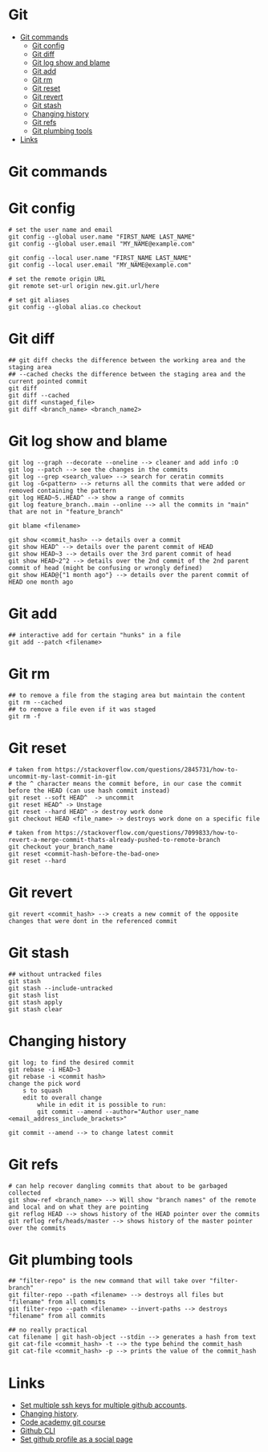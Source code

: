 Git
===========

<!--ts-->
  * [Git commands](#git-commands)
    * [Git config](#git-config)
    * [Git diff](#git-diff)
    * [Git log show and blame](#git-log-show-and-blame)
    * [Git add](#git-add)
    * [Git rm](#git-rm)
    * [Git reset](#git-reset)
    * [Git revert](#git-revert)
    * [Git stash](#git-stash)
    * [Changing history](#changing-history)
    * [Git refs](#git-refs)
    * [Git plumbing tools](#git-plumbing-tools)
  * [Links](#links)
<!--te-->

Git commands
===
Git config
====
```
# set the user name and email
git config --global user.name "FIRST_NAME LAST_NAME"
git config --global user.email "MY_NAME@example.com"

git config --local user.name "FIRST_NAME LAST_NAME"
git config --local user.email "MY_NAME@example.com"
```
```
# set the remote origin URL
git remote set-url origin new.git.url/here
```
```
# set git aliases
git config --global alias.co checkout
```

Git diff
====
```
## git diff checks the difference between the working area and the staging area
## --cached checks the difference between the staging area and the current pointed commit
git diff
git diff --cached
git diff <unstaged_file>
git diff <branch_name> <branch_name2>
```

Git log show and blame
===
```
git log --graph --decorate --oneline --> cleaner and add info :O
git log --patch --> see the changes in the commits
git log --grep <search_value> --> search for ceratin commits
git log -G<pattern> --> returns all the commits that were added or removed containing the pattern
git log HEAD~5..HEAD^ --> show a range of commits
git log feature_branch..main --online --> all the commits in "main" that are not in "feature_branch"

git blame <filename>

git show <commit_hash> --> details over a commit
git show HEAD^ --> details over the parent commit of HEAD
git show HEAD~3 --> details over the 3rd parent commit of head
git show HEAD~2^2 --> details over the 2nd commit of the 2nd parent commit of head (might be confusing or wrongly defined)
git show HEAD@{"1 month ago"} --> details over the parent commit of HEAD one month ago
```

Git add
====
```
## interactive add for certain "hunks" in a file
git add --patch <filename>
```

Git rm
====
```
## to remove a file from the staging area but maintain the content
git rm --cached
## to remove a file even if it was staged
git rm -f
```

Git reset
===
```
# taken from https://stackoverflow.com/questions/2845731/how-to-uncommit-my-last-commit-in-git
# the ^ character means the commit before, in our case the commit before the HEAD (can use hash commit instead)
git reset --soft HEAD^  -> uncommit
git reset HEAD^ -> Unstage
git reset --hard HEAD^ -> destroy work done
git checkout HEAD <file_name> -> destroys work done on a specific file

# taken from https://stackoverflow.com/questions/7099833/how-to-revert-a-merge-commit-thats-already-pushed-to-remote-branch
git checkout your_branch_name
git reset <commit-hash-before-the-bad-one>
git reset --hard
```

Git revert
===
```
git revert <commit_hash> --> creats a new commit of the opposite changes that were dont in the referenced commit
```

Git stash
====
```
## without untracked files
git stash
git stash --include-untracked
git stash list
git stash apply
git stash clear
```

Changing history
===
```
git log; to find the desired commit
git rebase -i HEAD~3
git rebase -i <commit hash>
change the pick word
    s to squash
    edit to overall change
        while in edit it is possible to run:
        git commit --amend --author="Author user_name <email_address_include_brackets>"

git commit --amend --> to change latest commit
```

Git refs
====
```
# can help recover dangling commits that about to be garbaged collected
git show-ref <branch_name> --> Will show "branch names" of the remote and local and on what they are pointing
git reflog HEAD --> shows history of the HEAD pointer over the commits
git reflog refs/heads/master --> shows history of the master pointer over the commits
```

Git plumbing tools
===
```
## "filter-repo" is the new command that will take over "filter-branch"
git filter-repo --path <filename> --> destroys all files but "filename" from all commits
git filter-repo --path <filename> --invert-paths --> destroys "filename" from all commits

## no really practical
cat filename | git hash-object --stdin --> generates a hash from text
git cat-file <commit_hash> -t --> the type behind the commit_hash
git cat-file <commit_hash> -p --> prints the value of the commit_hash
```

Links
====
* [Set multiple ssh keys for multiple github accounts](https://gist.github.com/jexchan/2351996).
* [Changing history](https://www.atlassian.com/git/tutorials/rewriting-history/git-rebase).
* [Code academy git course](https://www.codecademy.com/learn/learn-git)
* [Github CLI](https://cli.github.com/manual/)
* [Set github profile as a social page](https://github.com/bobbyiliev/introduction-to-git-and-github-ebook/blob/main/ebook/en/content/997-create-your-github-profile.md)